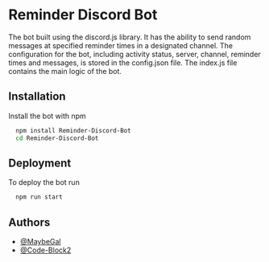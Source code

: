 # Reminder Discord Bot

The bot built using the discord.js library. It has the ability to send random messages at specified reminder times in a designated channel. The configuration for the bot, including activity status, server, channel, reminder times and messages, is stored in the config.json file. The index.js file contains the main logic of the bot.

## Installation

Install the bot with npm

```bash
  npm install Reminder-Discord-Bot
  cd Reminder-Discord-Bot
```

## Deployment

To deploy the bot run

```bash
  npm run start
```

## Authors

- [@MaybeGal](https://github.com/MaybeGal)
- [@Code-Block2](https://github.com/Code-Block2)
